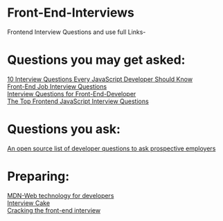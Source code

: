 # Front-End-Interviews
Frontend Interview Questions and use full Links-

# Questions you may get asked:

[ 10 Interview Questions Every JavaScript Developer Should Know ](https://medium.com/javascript-scene/10-interview-questions-every-javascript-developer-should-know-6fa6bdf5ad95)\
[Front-End Job Interview Questions](https://h5bp.org/Front-end-Developer-Interview-Questions/)\
[Interview Questions for Front-End-Developer](http://thatjsdude.com/interview/index.html)\
[The Top Frontend JavaScript Interview Questions](https://performancejs.com/post/hde6d32/The-Best-Frontend-JavaScript-Interview-Questions-(Written-by-a-Frontend-Engineer))

# Questions you ask:
[An open source list of developer questions to ask prospective employers](https://github.com/psuryachaitanya/InterviewThis)

# Preparing:
[MDN-Web technology for developers](https://developer.mozilla.org/en-US/docs/Web)\
[Interview Cake](https://www.interviewcake.com/)\
[Cracking the front-end interview](https://medium.freecodecamp.org/cracking-the-front-end-interview-9a34cd46237)

